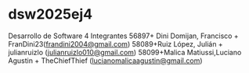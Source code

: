 # dsw2025ej4
Desarrollo de Software 
4
Integrantes
56897+ Dini Domijan, Francisco + FranDini23(frandini2004@gmail.com)
58089+Ruiz López, Julián + julianruizlo (julianruizlo010@gmail.com)
58099+Malica Matiussi,Luciano Agustin + TheChiefThief (lucianomalicaagustin@gmail.com)
